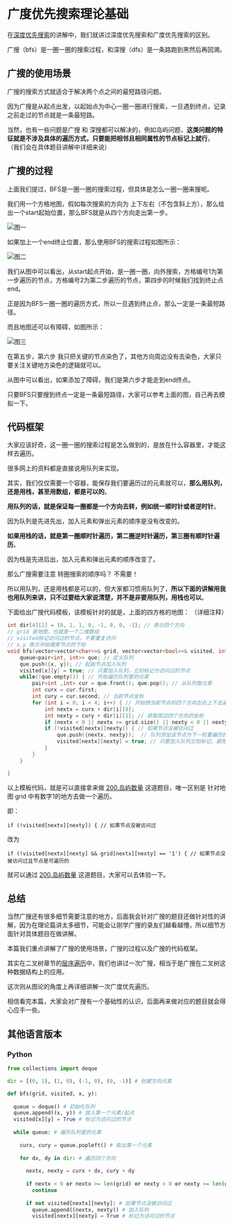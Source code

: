 

# 广度优先搜索理论基础


在[深度优先搜索](https://programmercarl.com/图论深搜理论基础.html)的讲解中，我们就讲过深度优先搜索和广度优先搜索的区别。

广搜（bfs）是一圈一圈的搜索过程，和深搜（dfs）是一条路跑到黑然后再回溯。

## 广搜的使用场景

广搜的搜索方式就适合于解决两个点之间的最短路径问题。

因为广搜是从起点出发，以起始点为中心一圈一圈进行搜索，一旦遇到终点，记录之前走过的节点就是一条最短路。

当然，也有一些问题是广搜 和 深搜都可以解决的，例如岛屿问题，**这类问题的特征就是不涉及具体的遍历方式，只要能把相邻且相同属性的节点标记上就行**。 （我们会在具体题目讲解中详细来说）

## 广搜的过程

上面我们提过，BFS是一圈一圈的搜索过程，但具体是怎么一圈一圈来搜呢。

我们用一个方格地图，假如每次搜索的方向为 上下左右（不包含斜上方），那么给出一个start起始位置，那么BFS就是从四个方向走出第一步。

![图一](https://code-thinking-1253855093.file.myqcloud.com/pics/20220825104505.png)

如果加上一个end终止位置，那么使用BFS的搜索过程如图所示：

![图二](https://code-thinking-1253855093.file.myqcloud.com/pics/20220825102653.png)

我们从图中可以看出，从start起点开始，是一圈一圈，向外搜索，方格编号1为第一步遍历的节点，方格编号2为第二步遍历的节点，第四步的时候我们找到终止点end。

正是因为BFS一圈一圈的遍历方式，所以一旦遇到终止点，那么一定是一条最短路径。

而且地图还可以有障碍，如图所示：

![图三](https://code-thinking-1253855093.file.myqcloud.com/pics/20220825103900.png)

在第五步，第六步 我只把关键的节点染色了，其他方向周边没有去染色，大家只要关注关键地方染色的逻辑就可以。

从图中可以看出，如果添加了障碍，我们是第六步才能走到end终点。

只要BFS只要搜到终点一定是一条最短路径，大家可以参考上面的图，自己再去模拟一下。

## 代码框架

大家应该好奇，这一圈一圈的搜索过程是怎么做到的，是放在什么容器里，才能这样去遍历。

很多网上的资料都是直接说用队列来实现。

其实，我们仅仅需要一个容器，能保存我们要遍历过的元素就可以，**那么用队列，还是用栈，甚至用数组，都是可以的**。

**用队列的话，就是保证每一圈都是一个方向去转，例如统一顺时针或者逆时针**。

因为队列是先进先出，加入元素和弹出元素的顺序是没有改变的。

**如果用栈的话，就是第一圈顺时针遍历，第二圈逆时针遍历，第三圈有顺时针遍历**。

因为栈是先进后出，加入元素和弹出元素的顺序改变了。

那么广搜需要注意 转圈搜索的顺序吗？  不需要！

所以用队列，还是用栈都是可以的，但大家都习惯用队列了，**所以下面的讲解用我也用队列来讲，只不过要给大家说清楚，并不是非要用队列，用栈也可以**。

下面给出广搜代码模板，该模板针对的就是，上面的四方格的地图： （详细注释）

```CPP
int dir[4][2] = {0, 1, 1, 0, -1, 0, 0, -1}; // 表示四个方向
// grid 是地图，也就是一个二维数组
// visited标记访问过的节点，不要重复访问
// x,y 表示开始搜索节点的下标
void bfs(vector<vector<char>>& grid, vector<vector<bool>>& visited, int x, int y) {
    queue<pair<int, int>> que; // 定义队列
    que.push({x, y}); // 起始节点加入队列
    visited[x][y] = true; // 只要加入队列，立刻标记为访问过的节点
    while(!que.empty()) { // 开始遍历队列里的元素
        pair<int ,int> cur = que.front(); que.pop(); // 从队列取元素
        int curx = cur.first;
        int cury = cur.second; // 当前节点坐标
        for (int i = 0; i < 4; i++) { // 开始想当前节点的四个方向左右上下去遍历
            int nextx = curx + dir[i][0];
            int nexty = cury + dir[i][1]; // 获取周边四个方向的坐标
            if (nextx < 0 || nextx >= grid.size() || nexty < 0 || nexty >= grid[0].size()) continue;  // 坐标越界了，直接跳过
            if (!visited[nextx][nexty]) { // 如果节点没被访问过
                que.push({nextx, nexty});  // 队列添加该节点为下一轮要遍历的节点
                visited[nextx][nexty] = true; // 只要加入队列立刻标记，避免重复访问
            }
        }
    }

}
```

以上模板代码，就是可以直接拿来做 [200.岛屿数量](https://leetcode.cn/problems/number-of-islands/solution/by-carlsun-2-n72a/) 这道题目，唯一区别是 针对地图 grid 中有数字1的地方去做一个遍历。

即：

```
if (!visited[nextx][nexty]) { // 如果节点没被访问过
```

改为

```
if (!visited[nextx][nexty] && grid[nextx][nexty] == '1') { // 如果节点没被访问过且节点是可遍历的

```
就可以通过  [200.岛屿数量](https://leetcode.cn/problems/number-of-islands/solution/by-carlsun-2-n72a/) 这道题目，大家可以去体验一下。




## 总结

当然广搜还有很多细节需要注意的地方，后面我会针对广搜的题目还做针对性的讲解，因为在理论篇讲太多细节，可能会让刚学广搜的录友们越看越懵，所以细节方面针对具体题目在做讲解。

本篇我们重点讲解了广搜的使用场景，广搜的过程以及广搜的代码框架。

其实在二叉树章节的[层序遍历](https://programmercarl.com/0102.%E4%BA%8C%E5%8F%89%E6%A0%91%E7%9A%84%E5%B1%82%E5%BA%8F%E9%81%8D%E5%8E%86.html)中，我们也讲过一次广搜，相当于是广搜在二叉树这种数据结构上的应用。

这次则从图论的角度上再详细讲解一次广度优先遍历。

相信看完本篇，大家会对广搜有一个基础性的认识，后面再来做对应的题目就会得心应手一些。

## 其他语言版本 

### Python 
```python
from collections import deque

dir = [(0, 1), (1, 0), (-1, 0), (0, -1)] # 创建方向元素

def bfs(grid, visited, x, y):
  
  queue = deque() # 初始化队列
  queue.append((x, y)) # 放入第一个元素/起点
  visited[x][y] = True # 标记为访问过的节点
  
  while queue: # 遍历队列里的元素
  
    curx, cury = queue.popleft() # 取出第一个元素
    
    for dx, dy in dir: # 遍历四个方向
    
      nextx, nexty = curx + dx, cury + dy
      
      if nextx < 0 or nextx >= len(grid) or nexty < 0 or nexty >= len(grid[0]): # 越界了，直接跳过
        continue
        
      if not visited[nextx][nexty]: # 如果节点没被访问过  
        queue.append((nextx, nexty)) # 加入队列
        visited[nextx][nexty] = True # 标记为访问过的节点

```



